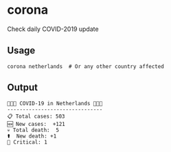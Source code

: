 # corona
Check daily COVID-2019 update

## Usage
```
corona netherlands  # Or any other country affected
```

## Output

```
👾👾👾 COVID-19 in Netherlands 👾👾👾
-------------------------------
📋 Total cases: 503
🆕 New cases:  +121 
💀 Total death:  5 
⚰️  New death: +1 
🤒 Critical: 1 
```
